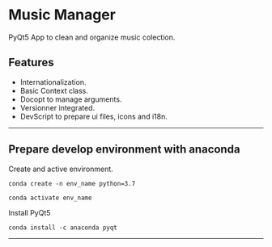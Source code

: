 # Music Manager

PyQt5 App to clean and organize music colection.


## Features

- Internationalization.
- Basic Context class.
- Docopt to manage arguments.
- Versionner integrated.
- DevScript to prepare ui files, icons and i18n.



---


## Prepare develop environment with anaconda

Create and active environment.

`conda create -n env_name python=3.7`

`conda activate env_name`

Install PyQt5

`conda install -c anaconda pyqt`


---
